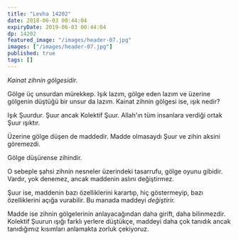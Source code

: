 ```yaml
---
title: "Levha 14202"
date: 2018-06-03 00:44:04
expiryDate: 2019-06-03 00:44:04
dp: 14202
featured_image: "/images/header-07.jpg"
images: ["/images/header-07.jpg"]
published: true
tags: []
---
```




*Kainat zihnin gölgesidir.*

Gölge üç unsurdan mürekkep. Işık lazım, gölge eden lazım ve üzerine gölgenin
düştüğü bir unsur da lazım. Kainat zihnin gölgesi ise, ışık nedir?

Işık Şuurdur. Şuur ancak Kolektif Şuur. Allah'ın tüm insanlara verdiği ortak
Şuur ışıktır.

Üzerine gölge düşen de maddedir. Madde olmasaydı Şuur ve zihin aksini göremezdi. 

Gölge düşürense zihindir. 

O sebeple şahsi zihnin nesneler üzerindeki tasarrufu, gölge oyunu gibidir.
Vardır, yok denemez, ancak maddenin aslını değiştirmez.

Şuur ise, maddenin bazı özelliklerini karartıp, hiç göstermeyip, bazı
özelliklerini açığa vurabilir. Bu manada maddeyi *değiştirir.* 

Madde ise zihnin gölgelerinin anlayacağından daha girift, daha bilinmezdir.
Kolektif Şuurun ışığı farklı yerlere düştükçe, maddeyi daha çok tanıdık ancak
tanıdığımız kısımları anlamakta zorluk çekiyoruz.


